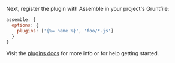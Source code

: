 Next, register the plugin with Assemble in your project's Gruntfile:

```js
assemble: {
  options: {
    plugins: ['{%= name %}', 'foo/*.js']
  }
}
```

Visit the [plugins docs](http://assemble.io/plugins/) for more info or for help getting started.
